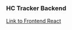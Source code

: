 ### HC Tracker Backend
[Link to Frontend React](https://github.com/sberdup/phase-3-project-frontend)